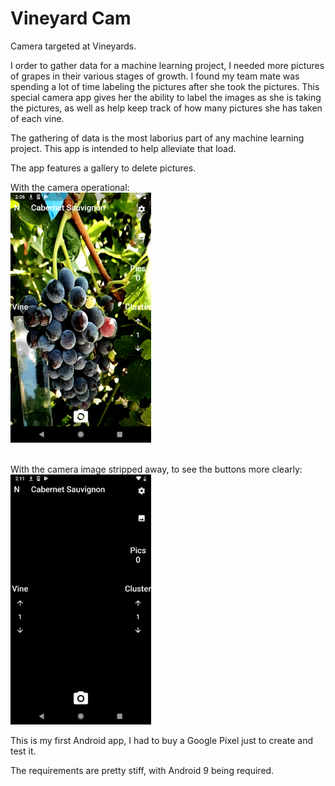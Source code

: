# Vineyard Cam

Camera targeted at Vineyards.  

I order to gather data for a machine learning project, I needed more pictures of grapes in their various stages of growth. I found my team mate was spending a lot of time labeling the pictures after she took the pictures.  This special camera app gives her the ability to label the images as she is taking the pictures, as well as help keep track of how many pictures she has taken of each vine.

The gathering of data is the most laborius part of any machine learning project. This app is intended to help alleviate that load.

The app features a gallery to delete pictures.

With the camera operational:<br>
<img src="https://github.com/eleqtrizit/VineCam/blob/master/vinecam_demo_small.png" height=400>
<br><br>
  
With the camera image stripped away, to see the buttons more clearly:<br>
<img src="https://github.com/eleqtrizit/VineCam/blob/master/vinecam_bare_small.jpg" height=400>

This is my first Android app, I had to buy a Google Pixel just to create and test it.  

The requirements are pretty stiff, with Android 9 being required.

